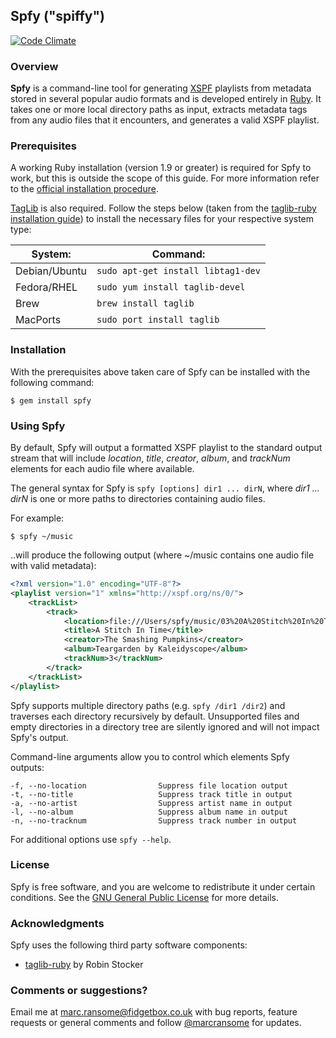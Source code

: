 ## Spfy ("spiffy")
[![Code Climate](https://codeclimate.com/github/marcransome/Spfy.png)](https://codeclimate.com/github/marcransome/Spfy)

### Overview
**Spfy** is a command-line tool for generating [XSPF](http://xspf.org/) playlists from metadata stored in several popular audio formats and is developed entirely in [Ruby](http://www.ruby-lang.org/).  It takes one or more local directory paths as input, extracts metadata tags from any audio files that it encounters, and generates a valid XSPF playlist.

### Prerequisites
A working Ruby installation (version 1.9 or greater) is required for Spfy to work, but this is outside the scope of this guide.  For more information refer to the [official installation procedure](http://www.ruby-lang.org/en/downloads/).

[TagLib](http://developer.kde.org/~wheeler/taglib.html) is also required.  Follow the steps below (taken from the [taglib-ruby installation guide](http://robinst.github.com/taglib-ruby/)) to install the necessary files for your respective system type:

| System:       |  Command:                          |
|---------------|------------------------------------|
| Debian/Ubuntu | `sudo apt-get install libtag1-dev` |
| Fedora/RHEL   | `sudo yum install taglib-devel`    |
| Brew          | `brew install taglib`              |
| MacPorts      | `sudo port install taglib`         |

### Installation
With the prerequisites above taken care of Spfy can be installed with the following command:

	$ gem install spfy

### Using Spfy
By default, Spfy will output a formatted XSPF playlist to the standard output stream that will include _location_, _title_, _creator_, _album_, and _trackNum_ elements for each audio file where available.

The general syntax for Spfy is `spfy [options] dir1 ... dirN`, where _dir1 ... dirN_ is one or more paths to directories containing audio files.

For example:

	$ spfy ~/music
	
..will produce the following output (where ~/music contains one audio file with valid metadata):

```xml
<?xml version="1.0" encoding="UTF-8"?>
<playlist version="1" xmlns="http://xspf.org/ns/0/">
	<trackList>
		<track>
			<location>file:///Users/spfy/music/03%20A%20Stitch%20In%20Time.mp3</location>
			<title>A Stitch In Time</title>
			<creator>The Smashing Pumpkins</creator>
			<album>Teargarden by Kaleidyscope</album>
			<trackNum>3</trackNum>
		</track>
	</trackList>
</playlist>
```

Spfy supports multiple directory paths (e.g. `spfy /dir1 /dir2`) and traverses each directory recursively by default.  Unsupported files and empty directories in a directory tree are silently ignored and will not impact Spfy's output.

Command-line arguments allow you to control which elements Spfy outputs:

    -f, --no-location                Suppress file location output
    -t, --no-title                   Suppress track title in output
    -a, --no-artist                  Suppress artist name in output
    -l, --no-album                   Suppress album name in output
    -n, --no-tracknum                Suppress track number in output

For additional options use `spfy --help`.

### License
Spfy is free software, and you are welcome to redistribute it under certain conditions.  See the [GNU General Public License](http://www.gnu.org/licenses/gpl.html) for more details.

### Acknowledgments
Spfy uses the following third party software components:
 
* [taglib-ruby](http://robinst.github.com/taglib-ruby/) by Robin Stocker

### Comments or suggestions?
Email me at [marc.ransome@fidgetbox.co.uk](mailto://marc.ransome@fidgetbox.co.uk) with bug reports, feature requests or general comments and follow [@marcransome](http://www.twitter.com/marcransome) for updates.
